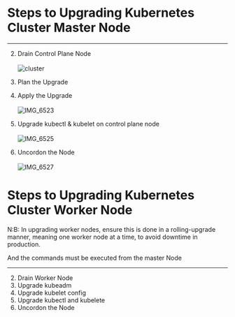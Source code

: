  # Steps to Upgrading Kubernetes Cluster Master Node
****
2. Drain Control Plane Node<br><br>
![cluster](https://github.com/user-attachments/assets/b7b7cb6a-0a12-413a-a0a8-5d374ddcc092)
3. Plan the Upgrade
4. Apply the Upgrade<br><br>
![IMG_6523](https://github.com/user-attachments/assets/dd9c0563-222b-4bf4-bbdb-a0e1091c20f3)

5. Upgrade kubectl & kubelet on control plane node<br><br>
![IMG_6525](https://github.com/user-attachments/assets/bedfae36-0163-4398-96b0-3bb2082eedd0)

6. Uncordon the Node<br><br>
![IMG_6527](https://github.com/user-attachments/assets/370ba620-9f29-4442-8a39-1af08c1c4c25)


 # Steps to Upgrading Kubernetes Cluster Worker Node
N:B: In upgrading worker nodes, ensure this is done in a rolling-upgrade manner, meaning one worker node at a time, to avoid downtime in production.

And the commands must be executed from the master Node
 ****
 2. Drain Worker Node
 3. Upgrade kubeadm
 4. Upgrade kubelet config
 5. Upgrade kubectl and kubelete
 6. Uncordon the Node

